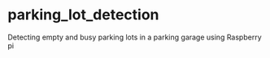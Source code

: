 # parking_lot_detection
Detecting empty and busy parking lots in a parking garage using Raspberry pi
